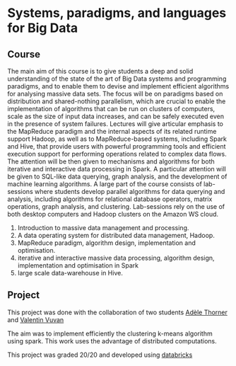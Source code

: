 # Systems, paradigms, and languages for Big Data

## Course

The main aim of this course is to give students a deep and solid understanding of the state of the art of Big Data 
systems and programming paradigms, and to enable them to devise and implement efficient algorithms for analysing massive
data sets. The focus will be on paradigms based on distribution and shared-nothing parallelism, which are crucial to 
enable the implementation of algorithms that can be run on clusters of computers, scale as the size of input data 
increases, and can be safely executed even in the presence of system failures. Lectures will give articular emphasis 
to the MapReduce paradigm and the internal aspects of its related runtime support Hadoop, as well as to MapReduce-based
systems, including Spark and Hive, that provide users with powerful programming tools and efficient execution support 
for performing operations related to complex data flows. The attention will be then given to mechanisms and algorithms 
for both iterative and interactive data processing in Spark. A particular attention will be given to SQL-like data 
querying, graph analysis, and the development of machine learning algorithms. A large part of the course consists of 
lab-sessions where students develop parallel algorithms for data querying and analysis, including algorithms for 
relational database operators, matrix operations, graph analysis, and clustering. Lab-sessions rely on the use of both 
desktop computers and Hadoop clusters on the Amazon WS cloud. 

1. Introduction to massive data management and processing. 
2. A data operating system for distributed data management, Hadoop. 
3. MapReduce paradigm, algorithm design, implementation and optimisation. 
4. iterative and interactive massive data processing, algorithm design, implementation and optimisation in Spark 
5. large scale data-warehouse in Hive.

## Project

This project was done with the collaboration of two students [Adèle Thorner](https://www.linkedin.com/in/adele-thorner/) and 
[Valentin Vuvan](https://www.linkedin.com/in/valentin-vuvan-5883b015a/)

The aim was to implement efficiently the clustering k-means algorithm using spark. This work uses the advantage of 
distributed computations. 

This project was graded 20/20 and developed using [databricks](https://databricks.com/)
